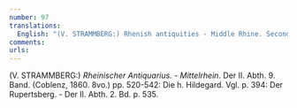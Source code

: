 ```yaml
---
number: 97
translations:
  English: "(V. STRAMMBERG:) Rhenish antiquities - Middle Rhine. Second Division, Vol. 9, (Coblenz, 1860. 8vo.) pp. 520-542: \"Saint Hildegard\". Compare p. 394: The Rupertsberg. - 2nd Division, Vol. 2, p. 535. [Trans. J. Bock]"
comments:
urls:
---
```


(V. STRAMMBERG:) <em>Rheinischer Antiquarius. - Mittelrhein</em>. Der II. Abth. 9. Band. (Coblenz, 1860. 8vo.) pp. 520-542: Die h. Hildegard. Vgl. p. 394: Der Rupertsberg. - Der II. Abth. 2. Bd. p. 535.
